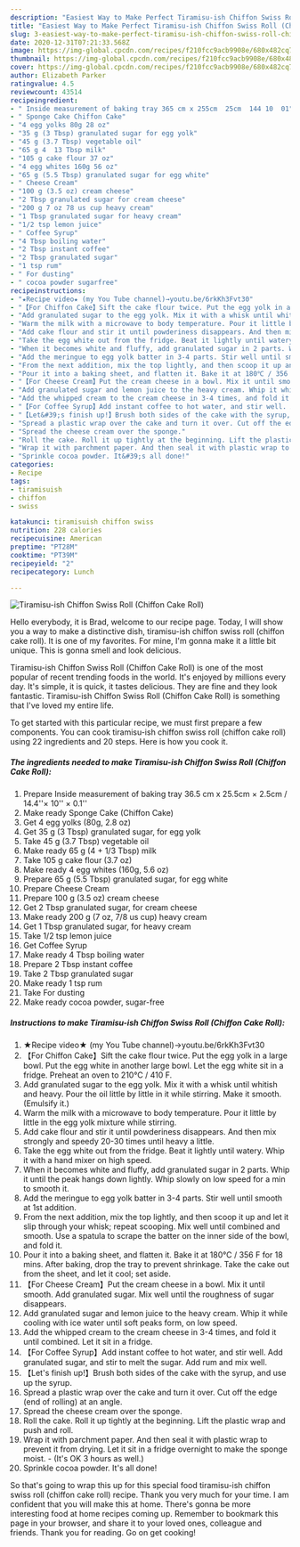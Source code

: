 ```yaml
---
description: "Easiest Way to Make Perfect Tiramisu-ish Chiffon Swiss Roll (Chiffon Cake Roll)"
title: "Easiest Way to Make Perfect Tiramisu-ish Chiffon Swiss Roll (Chiffon Cake Roll)"
slug: 3-easiest-way-to-make-perfect-tiramisu-ish-chiffon-swiss-roll-chiffon-cake-roll
date: 2020-12-31T07:21:33.568Z
image: https://img-global.cpcdn.com/recipes/f210fcc9acb9908e/680x482cq70/tiramisu-ish-chiffon-swiss-roll-chiffon-cake-roll-recipe-main-photo.jpg
thumbnail: https://img-global.cpcdn.com/recipes/f210fcc9acb9908e/680x482cq70/tiramisu-ish-chiffon-swiss-roll-chiffon-cake-roll-recipe-main-photo.jpg
cover: https://img-global.cpcdn.com/recipes/f210fcc9acb9908e/680x482cq70/tiramisu-ish-chiffon-swiss-roll-chiffon-cake-roll-recipe-main-photo.jpg
author: Elizabeth Parker
ratingvalue: 4.5
reviewcount: 43514
recipeingredient:
- " Inside measurement of baking tray 365 cm x 255cm  25cm  144 10  01"
- " Sponge Cake Chiffon Cake"
- "4 egg yolks 80g 28 oz"
- "35 g (3 Tbsp) granulated sugar for egg yolk"
- "45 g (3.7 Tbsp) vegetable oil"
- "65 g 4  13 Tbsp milk"
- "105 g cake flour 37 oz"
- "4 egg whites 160g 56 oz"
- "65 g (5.5 Tbsp) granulated sugar for egg white"
- " Cheese Cream"
- "100 g (3.5 oz) cream cheese"
- "2 Tbsp granulated sugar for cream cheese"
- "200 g 7 oz 78 us cup heavy cream"
- "1 Tbsp granulated sugar for heavy cream"
- "1/2 tsp lemon juice"
- " Coffee Syrup"
- "4 Tbsp boiling water"
- "2 Tbsp instant coffee"
- "2 Tbsp granulated sugar"
- "1 tsp rum"
- " For dusting"
- " cocoa powder sugarfree"
recipeinstructions:
- "★Recipe video★ (my You Tube channel)→youtu.be/6rkKh3Fvt30"
- "【For Chiffon Cake】Sift the cake flour twice. Put the egg yolk in a large bowl. Put the egg white in another large bowl. Let the egg white sit in a fridge. Preheat an oven to 210℃ / 410 F."
- "Add granulated sugar to the egg yolk. Mix it with a whisk until whitish and heavy. Pour the oil little by little in it while stirring. Make it smooth. (Emulsify it.)"
- "Warm the milk with a microwave to body temperature. Pour it little by little in the egg yolk mixture while stirring."
- "Add cake flour and stir it until powderiness disappears. And then mix strongly and speedy 20-30 times until heavy a little."
- "Take the egg white out from the fridge. Beat it lightly until watery. Whip it with a hand mixer on high speed."
- "When it becomes white and fluffy, add granulated sugar in 2 parts. Whip it until the peak hangs down lightly. Whip slowly on low speed for a min to smooth it."
- "Add the meringue to egg yolk batter in 3-4 parts. Stir well until smooth at 1st addition."
- "From the next addition, mix the top lightly, and then scoop it up and let it slip through your whisk; repeat scooping. Mix well until combined and smooth. Use a spatula to scrape the batter on the inner side of the bowl, and fold it."
- "Pour it into a baking sheet, and flatten it. Bake it at 180℃ / 356 F for 18 mins. After baking, drop the tray to prevent shrinkage. Take the cake out from the sheet, and let it cool; set aside."
- "【For Cheese Cream】Put the cream cheese in a bowl. Mix it until smooth. Add granulated sugar. Mix well until the roughness of sugar disappears."
- "Add granulated sugar and lemon juice to the heavy cream. Whip it while cooling with ice water until soft peaks form, on low speed."
- "Add the whipped cream to the cream cheese in 3-4 times, and fold it until combined. Let it sit in a fridge."
- "【For Coffee Syrup】Add instant coffee to hot water, and stir well. Add granulated sugar, and stir to melt the sugar. Add rum and mix well."
- "【Let&#39;s finish up!】Brush both sides of the cake with the syrup, and use up the syrup."
- "Spread a plastic wrap over the cake and turn it over. Cut off the edge (end of rolling) at an angle."
- "Spread the cheese cream over the sponge."
- "Roll the cake. Roll it up tightly at the beginning. Lift the plastic wrap and push and roll."
- "Wrap it with parchment paper. And then seal it with plastic wrap to prevent it from drying. Let it sit in a fridge overnight to make the sponge moist.  (It&#39;s OK 3 hours as well.)"
- "Sprinkle cocoa powder. It&#39;s all done!"
categories:
- Recipe
tags:
- tiramisuish
- chiffon
- swiss

katakunci: tiramisuish chiffon swiss 
nutrition: 228 calories
recipecuisine: American
preptime: "PT28M"
cooktime: "PT39M"
recipeyield: "2"
recipecategory: Lunch

---
```



![Tiramisu-ish Chiffon Swiss Roll (Chiffon Cake Roll)](https://img-global.cpcdn.com/recipes/f210fcc9acb9908e/680x482cq70/tiramisu-ish-chiffon-swiss-roll-chiffon-cake-roll-recipe-main-photo.jpg)

Hello everybody, it is Brad, welcome to our recipe page. Today, I will show you a way to make a distinctive dish, tiramisu-ish chiffon swiss roll (chiffon cake roll). It is one of my favorites. For mine, I'm gonna make it a little bit unique. This is gonna smell and look delicious.

Tiramisu-ish Chiffon Swiss Roll (Chiffon Cake Roll) is one of the most popular of recent trending foods in the world. It's enjoyed by millions every day. It's simple, it is quick, it tastes delicious. They are fine and they look fantastic. Tiramisu-ish Chiffon Swiss Roll (Chiffon Cake Roll) is something that I've loved my entire life.




To get started with this particular recipe, we must first prepare a few components. You can cook tiramisu-ish chiffon swiss roll (chiffon cake roll) using 22 ingredients and 20 steps. Here is how you cook it.

<!--inarticleads1-->

##### The ingredients needed to make Tiramisu-ish Chiffon Swiss Roll (Chiffon Cake Roll):

1. Prepare  Inside measurement of baking tray 36.5 cm x 25.5cm × 2.5cm / 14.4&#39;&#39;× 10&#39;&#39; × 0.1&#39;&#39;
1. Make ready  Sponge Cake (Chiffon Cake)
1. Get 4 egg yolks (80g, 2.8 oz)
1. Get 35 g (3 Tbsp) granulated sugar, for egg yolk
1. Take 45 g (3.7 Tbsp) vegetable oil
1. Make ready 65 g (4 + 1/3 Tbsp) milk
1. Take 105 g cake flour (3.7 oz)
1. Make ready 4 egg whites (160g, 5.6 oz)
1. Prepare 65 g (5.5 Tbsp) granulated sugar, for egg white
1. Prepare  Cheese Cream
1. Prepare 100 g (3.5 oz) cream cheese
1. Get 2 Tbsp granulated sugar, for cream cheese
1. Make ready 200 g (7 oz, 7/8 us cup) heavy cream
1. Get 1 Tbsp granulated sugar, for heavy cream
1. Take 1/2 tsp lemon juice
1. Get  Coffee Syrup
1. Make ready 4 Tbsp boiling water
1. Prepare 2 Tbsp instant coffee
1. Take 2 Tbsp granulated sugar
1. Make ready 1 tsp rum
1. Take  For dusting
1. Make ready  cocoa powder, sugar-free




<!--inarticleads2-->

##### Instructions to make Tiramisu-ish Chiffon Swiss Roll (Chiffon Cake Roll):

1. ★Recipe video★ (my You Tube channel)→youtu.be/6rkKh3Fvt30
1. 【For Chiffon Cake】Sift the cake flour twice. Put the egg yolk in a large bowl. Put the egg white in another large bowl. Let the egg white sit in a fridge. Preheat an oven to 210℃ / 410 F.
1. Add granulated sugar to the egg yolk. Mix it with a whisk until whitish and heavy. Pour the oil little by little in it while stirring. Make it smooth. (Emulsify it.)
1. Warm the milk with a microwave to body temperature. Pour it little by little in the egg yolk mixture while stirring.
1. Add cake flour and stir it until powderiness disappears. And then mix strongly and speedy 20-30 times until heavy a little.
1. Take the egg white out from the fridge. Beat it lightly until watery. Whip it with a hand mixer on high speed.
1. When it becomes white and fluffy, add granulated sugar in 2 parts. Whip it until the peak hangs down lightly. Whip slowly on low speed for a min to smooth it.
1. Add the meringue to egg yolk batter in 3-4 parts. Stir well until smooth at 1st addition.
1. From the next addition, mix the top lightly, and then scoop it up and let it slip through your whisk; repeat scooping. Mix well until combined and smooth. Use a spatula to scrape the batter on the inner side of the bowl, and fold it.
1. Pour it into a baking sheet, and flatten it. Bake it at 180℃ / 356 F for 18 mins. After baking, drop the tray to prevent shrinkage. Take the cake out from the sheet, and let it cool; set aside.
1. 【For Cheese Cream】Put the cream cheese in a bowl. Mix it until smooth. Add granulated sugar. Mix well until the roughness of sugar disappears.
1. Add granulated sugar and lemon juice to the heavy cream. Whip it while cooling with ice water until soft peaks form, on low speed.
1. Add the whipped cream to the cream cheese in 3-4 times, and fold it until combined. Let it sit in a fridge.
1. 【For Coffee Syrup】Add instant coffee to hot water, and stir well. Add granulated sugar, and stir to melt the sugar. Add rum and mix well.
1. 【Let&#39;s finish up!】Brush both sides of the cake with the syrup, and use up the syrup.
1. Spread a plastic wrap over the cake and turn it over. Cut off the edge (end of rolling) at an angle.
1. Spread the cheese cream over the sponge.
1. Roll the cake. Roll it up tightly at the beginning. Lift the plastic wrap and push and roll.
1. Wrap it with parchment paper. And then seal it with plastic wrap to prevent it from drying. Let it sit in a fridge overnight to make the sponge moist. -  (It&#39;s OK 3 hours as well.)
1. Sprinkle cocoa powder. It&#39;s all done!




So that's going to wrap this up for this special food tiramisu-ish chiffon swiss roll (chiffon cake roll) recipe. Thank you very much for your time. I am confident that you will make this at home. There's gonna be more interesting food at home recipes coming up. Remember to bookmark this page in your browser, and share it to your loved ones, colleague and friends. Thank you for reading. Go on get cooking!
